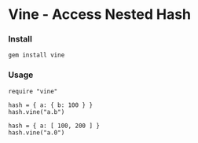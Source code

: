 # Vine - Access Nested Hash


### Install

    gem install vine

### Usage

    require "vine"

    hash = { a: { b: 100 } }
    hash.vine("a.b")

    hash = { a: [ 100, 200 ] }
    hash.vine("a.0")



